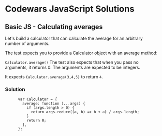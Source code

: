 # Codewars JavaScript Solutions

## Basic JS - Calculating averages

Let's build a calculator that can calculate the average for an arbitrary number of arguments.

The test expects you to provide a Calculator object with an average method:

`Calculator.average()`
The test also expects that when you pass no arguments, it returns 0. The arguments are expected to be integers.

It expects `Calculator.average(3,4,5)` to return `4`.

### Solution

```
      var Calculator = {
        average: function (...args) {
          if (args.length > 0) {
            return args.reduce((a, b) => b + a) / args.length;
          }
          return 0;
        },
      };
```

